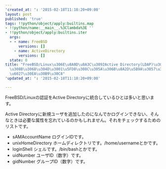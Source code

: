 ```yaml
---
'created_at: ': '2015-02-18T11:18:20+09:00'
layout: post
published: 'true'
tags: !!python/object/apply:builtins.map
- !!python/name:__main__.%3Clambda%3E ''
- !!python/object/apply:builtins.iter
  args:
  - - name: FreeBSD
      versions: []
    - name: ActiveDirectory
      versions: []
  state: 0
title: "FreeBSD/Linux\u306E\u8A8D\u8A3C\u3092Active Directory(LDAP)\u306B\u4EFB\u305B\
  \u308B\u3068\u304D\u3001\u5FD8\u308C\u305A\u306B\u8A2D\u5B9A\u3057\u305F\u3044\u5C5E\
  \u6027\u30EA\u30B9\u30C8"
'updated_at: ': '2015-02-18T11:18:20+09:00'

---
```

FreeBSD/Linuxの認証をActive Directoryに統合しているひとは多いと思います。  
  
Active Directoryに新規ユーザを追加したのになんでかログインできない、そんなときは必要な属性を忘れているのかもしれません。それをチェックするためのリストです。  
  
 * sAMAccountName ログインIDです。  
 * unixHomeDirectory ホームディレクトリです。/home/usernameとかです。  
 * loginShell シェルです。/bin/bashとかです。  
 * uidNumber ユーザID（数字）です。  
 * gidNumber グループID（数字）です。  
